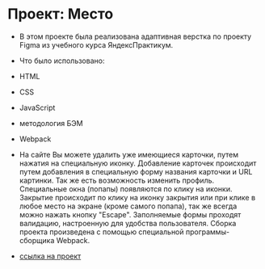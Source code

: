 # Проект: Место
* В этом проекте была реализована адаптивная верстка по проекту Figma из учебного курса ЯндексПрактикум.

* Что было использовано:
* HTML
* CSS
* JavaScript
* методология БЭМ
* Webpack

* На сайте Вы можете удалить уже имеющиеся карточки, путем нажатия на специальную иконку. Добавление карточек происходит путем добавления в специальную форму названия карточки и URL картинки. Так же есть возможность изменить профиль. Специальные окна (попапы) появляются по клику на иконки. Закрытие происходит по клику на иконку закрытия или при клике в любое место на экране (кроме самого попапа), так же всегда можно нажать кнопку "Escape". Заполняемые формы проходят валидацию, настроенную для удобства пользователя. Сборка проекта произведена с помощью специальной программы-сборщика Webpack.

* [ссылка на проект](https://enrja.github.io/mesto-project-bootcamp/)
